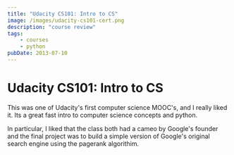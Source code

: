 ```yaml
---
title: "Udacity CS101: Intro to CS"
image: /images/udacity-cs101-cert.png
description: "course review"
tags:
    - courses
    - python
pubDate: 2013-07-10
---
```


# Udacity CS101: Intro to CS

This was one of Udacity's first computer science MOOC's, and I really liked it. Its a great fast intro to computer science concepts and python.

In particular, I liked that the class both had a cameo by Google's founder and the final project was to build a simple version of Google's original search engine using the pagerank algorithim.
